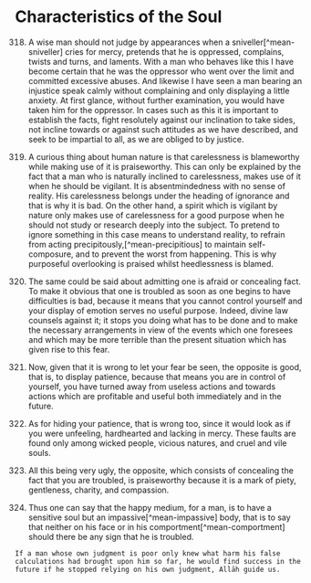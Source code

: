 
# Characteristics of the Soul

318. A wise man should not judge by appearances when a
     sniveller[^mean-sniveller] cries for mercy, pretends that he is oppressed,
     complains, twists and turns, and laments. With a man who behaves like this
     I have become certain that he was the oppressor who went over the limit and
     committed excessive abuses. And likewise I have seen a man bearing an
     injustice speak calmly without complaining and only displaying a little
     anxiety. At first glance, without further examination, you would have taken
     him for the oppressor. In cases such as this it is important to establish
     the facts, fight resolutely against our inclination to take sides, not
     incline towards or against such attitudes as we have described, and seek to
     be impartial to all, as we are obliged to by justice.

<!-- 
Original Arabic (Source C: Shamela)
من عجائب الأخلاق ان الغفلة مذمومة، وأن استعمالها محمود. وإنما ذلك لان من هو مطبوع [على] الغفلة يستعملها في غير موضعها، وفي حيث يجب التحفظ، وهي تغيب عن فهم الحقيقة فدخلت تحت الجهل فذمت لذلك. وأما المتيقظ الطبع فإنه لا يضع الغفلة إلا في موضعها الذي يذم [فيه] البحث والتقصي. والتغافل فهم للحقيقة وإضراب عن الطيش واستعمال للحلم وتسكين للمكروه، فلذلك حمدت حالة التغافل وذمت الغفلة.
 -->

<!-- Original Translation 

319. A curious thing about human nature is that carelessness is bad when it is
     good to know how to make use of it sometimes. This can only be explained by
     the fact that a man who is naturally inclined to carelessness, makes use of
     it when he should be vigilant. It is absentmindedness with no sense of
     reality. His carelessness belongs under the heading of ignorance and that
     is why it is bad. On the other hand, a spirit which is vigilant by nature
     only makes use of carelessness for a good purpose when he should not study
     or research deeply into the subject. To pretend to ignore something in this
     case means to understand reality, to refuse to act
     precipitously,[^mean-precipitious] to use moderation, and to prevent the
     worst happening. Thus it is praiseworthy to know how to pretend not to be
     listening and bad to be naturally inattentive.
-->

<!-- Modified translation. Credits to Zahraa. -->

319. A curious thing about human nature is that carelessness is blameworthy
     while making use of it is praiseworthy. This can only be explained by the
     fact that a man who is naturally inclined to carelessness, makes use of it
     when he should be vigilant. It is absentmindedness with no sense of
     reality. His carelessness belongs under the heading of ignorance and that
     is why it is bad. On the other hand, a spirit which is vigilant by nature
     only makes use of carelessness for a good purpose when he should not study
     or research deeply into the subject. To pretend to ignore something in this
     case means to understand reality, to refrain from acting
     precipitously,[^mean-precipitious] to maintain self-composure, and to
     prevent the worst from happening. This is why purposeful overlooking is
     praised whilst heedlessness is blamed.

320. The same could be said about admitting one is afraid or concealing fact. To
     make it obvious that one is troubled as soon as one begins to have
     difficulties is bad, because it means that you cannot control yourself and
     your display of emotion serves no useful purpose. Indeed, divine law
     counsels against it; it stops you doing what has to be done and to make the
     necessary arrangements in view of the events which one foresees and which
     may be more terrible than the present situation which has given rise to
     this fear.

321. Now, given that it is wrong to let your fear be seen, the opposite is good,
     that is, to display patience, because that means you are in control of
     yourself, you have turned away from useless actions and towards actions
     which are profitable and useful both immediately and in the future.

322. As for hiding your patience, that is wrong too, since it would look as if
     you were unfeeling, hardhearted and lacking in mercy. These faults are
     found only among wicked people, vicious natures, and cruel and vile souls.

323. All this being very ugly, the opposite, which consists of concealing the
     fact that you are troubled, is praiseworthy because it is a mark of piety,
     gentleness, charity, and compassion.

324. Thus one can say that the happy medium, for a man, is to have a sensitive
     soul but an impassive[^mean-impassive] body, that is to say that neither on
     his face or in his comportment[^mean-comportment] should there be any sign
     that he is troubled.

    If a man whose own judgment is poor only knew what harm his false
    calculations had brought upon him so far, he would find success in the
    future if he stopped relying on his own judgment, Allāh guide us.

